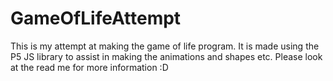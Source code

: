 # GameOfLifeAttempt
This is my attempt at making the game of life program. It is made using the P5 JS library to assist in making the animations and shapes etc. Please look at the read me for more information :D
